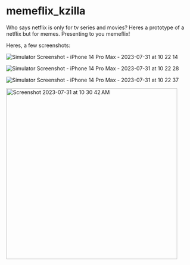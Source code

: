 # memeflix_kzilla
Who says netflix is only for tv series and movies? Heres a prototype of a netflix but for memes.
Presenting to you memeflix!

Heres, a few screenshots:


![Simulator Screenshot - iPhone 14 Pro Max - 2023-07-31 at 10 22 14](https://github.com/shailantani/memeflix_kzilla/assets/98448265/f5b5d40c-ac77-4a2f-a0a4-359ab501f1f0)

![Simulator Screenshot - iPhone 14 Pro Max - 2023-07-31 at 10 22 28](https://github.com/shailantani/memeflix_kzilla/assets/98448265/2f5e6bb7-80ca-4e6a-b52d-dd0c137e6eb2)

![Simulator Screenshot - iPhone 14 Pro Max - 2023-07-31 at 10 22 37](https://github.com/shailantani/memeflix_kzilla/assets/98448265/9ca65b1e-c0a8-487b-a471-eb7245274bfe)


<img width="459" alt="Screenshot 2023-07-31 at 10 30 42 AM" src="https://github.com/shailantani/memeflix_kzilla/assets/98448265/a975e5e9-debd-466f-89bf-cd60f320584b">

